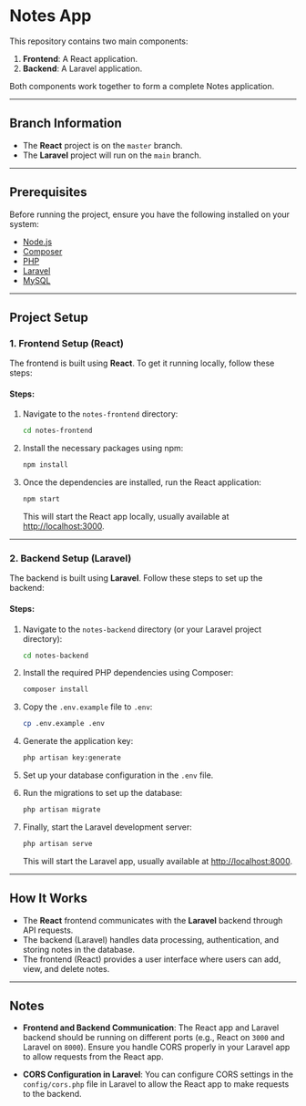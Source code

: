# Notes App

This repository contains two main components:
1. **Frontend**: A React application.
2. **Backend**: A Laravel application.

Both components work together to form a complete Notes application.

---

## Branch Information

- The **React** project is on the `master` branch.
- The **Laravel** project will run on the `main` branch.

---

## Prerequisites

Before running the project, ensure you have the following installed on your system:

- [Node.js](https://nodejs.org/)
- [Composer](https://getcomposer.org/)
- [PHP](https://www.php.net/)
- [Laravel](https://laravel.com/docs/8.x)
- [MySQL](https://www.mysql.com/)

---

## Project Setup

### 1. **Frontend Setup (React)**

The frontend is built using **React**. To get it running locally, follow these steps:

#### Steps:
1. Navigate to the `notes-frontend` directory:
   ```bash
   cd notes-frontend
   ```

2. Install the necessary packages using npm:
   ```bash
   npm install
   ```

3. Once the dependencies are installed, run the React application:
   ```bash
   npm start
   ```

   This will start the React app locally, usually available at [http://localhost:3000](http://localhost:3000).

---

### 2. **Backend Setup (Laravel)**

The backend is built using **Laravel**. Follow these steps to set up the backend:

#### Steps:
1. Navigate to the `notes-backend` directory (or your Laravel project directory):
   ```bash
   cd notes-backend
   ```

2. Install the required PHP dependencies using Composer:
   ```bash
   composer install
   ```

3. Copy the `.env.example` file to `.env`:
   ```bash
   cp .env.example .env
   ```

4. Generate the application key:
   ```bash
   php artisan key:generate
   ```

5. Set up your database configuration in the `.env` file.

6. Run the migrations to set up the database:
   ```bash
   php artisan migrate
   ```

7. Finally, start the Laravel development server:
   ```bash
   php artisan serve
   ```

   This will start the Laravel app, usually available at [http://localhost:8000](http://localhost:8000).

---

## How It Works

- The **React** frontend communicates with the **Laravel** backend through API requests.
- The backend (Laravel) handles data processing, authentication, and storing notes in the database.
- The frontend (React) provides a user interface where users can add, view, and delete notes.

---

## Notes

- **Frontend and Backend Communication**: The React app and Laravel backend should be running on different ports (e.g., React on `3000` and Laravel on `8000`). Ensure you handle CORS properly in your Laravel app to allow requests from the React app.

- **CORS Configuration in Laravel**: You can configure CORS settings in the `config/cors.php` file in Laravel to allow the React app to make requests to the backend.

